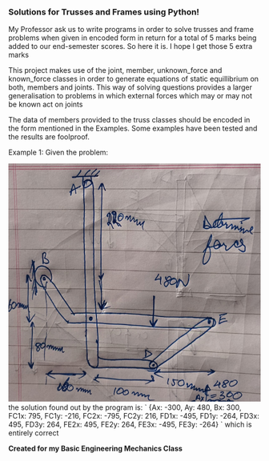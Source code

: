 ### Solutions for Trusses and Frames using Python!

My Professor ask us to write programs in order to solve trusses and frame problems when given in encoded form in return for a total of 5 marks being added to our end-semester scores. So here it is.
I hope I get those 5 extra marks

This project makes use of the joint, member, unknown_force and known_force classes in order to generate equations of static equillibrium on both, members and joints.
This way of solving questions provides a larger generalisation to problems in which external forces which may or may not be known act on joints

The data of members provided to the truss classes should be encoded in the form mentioned in the Examples. Some examples have been tested and the results are foolproof.

Example 1:
Given the problem:

<img src="Examples/Example1/example_1.jpg" width="600" height="476" />
the solution found out by the program is:
`
{Ax: -300, Ay: 480, Bx: 300, FC1x: 795, FC1y: -216, FC2x: -795, FC2y: 216, FD1x: -495, FD1y: -264, FD3x: 495, FD3y: 264, FE2x: 495, FE2y: 264, FE3x: -495, FE3y: -264}
`
which is entirely correct


__Created for my **Basic Engineering Mechanics** Class__